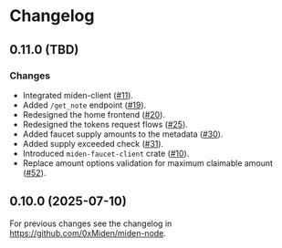 # Changelog

## 0.11.0 (TBD)

### Changes

- Integrated miden-client ([#11](https://github.com/0xMiden/miden-faucet/pull/11)).
- Added `/get_note` endpoint ([#19](https://github.com/0xMiden/miden-faucet/pull/19)).
- Redesigned the home frontend ([#20](https://github.com/0xMiden/miden-faucet/pull/20)).
- Redesigned the tokens request flows ([#25](https://github.com/0xMiden/miden-faucet/pull/25)).
- Added faucet supply amounts to the metadata ([#30](https://github.com/0xMiden/miden-faucet/pull/30)).
- Added supply exceeded check ([#31](https://github.com/0xMiden/miden-faucet/pull/31)). 
- Introduced `miden-faucet-client` crate ([#10](https://github.com/0xMiden/miden-faucet/pull/10)).
- Replace amount options validation for maximum claimable amount ([#52](https://github.com/0xMiden/miden-faucet/pull/52)).

## 0.10.0 (2025-07-10)

For previous changes see the changelog in https://github.com/0xMiden/miden-node.
